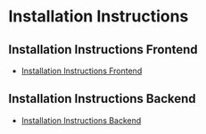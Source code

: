 # Installation Instructions

## Installation Instructions Frontend

- [Installation Instructions Frontend](frontend/INSTALL.md)

## Installation Instructions Backend

- [Installation Instructions Backend](tx-backend/INSTALL.md)
